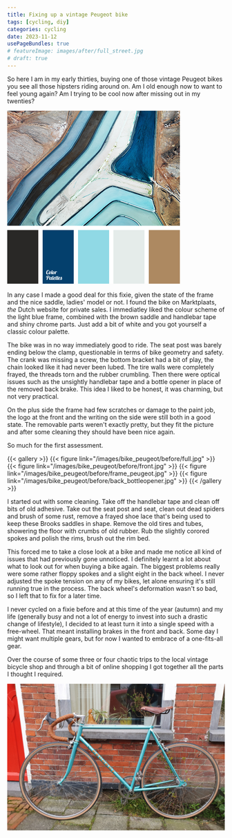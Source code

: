 ```yaml
---
title: Fixing up a vintage Peugeot bike
tags: [cycling, diy]
categories: cycling
date: 2023-11-12
usePageBundles: true
# featureImage: images/after/full_street.jpg
# draft: true
---
```


So here I am in my early thirties, buying one of those vintage Peugeot bikes you see all those hipsters riding around on. Am I old enough now to want to feel young again? Am I trying to be cool now after missing out in my twenties?

![blue, white, brown colour palette with real-life example:right](images/color-palette.png "Photo credit: colorpalettes.net")
<!-- <figure style="width: 250px" class="align-right"> -->
<!--   <img src="images/color-palette.png" alt="blue, white, brown colour palette with real-life example"> -->
<!--   <figcaption>Photo credit: <a href="https://colorpalettes.net/color-palette-2638/"><b>colorpalettes.net</b></a></figcaption> -->
<!-- </figure> -->
In any case I made a good deal for this fixie, given the state of the frame and the nice saddle, ladies' model or not. I found the bike on Marktplaats, <em>the</em> Dutch website for private sales. I immediatley liked the colour scheme of the light blue frame, combined with the brown saddle and handlebar tape and shiny chrome parts. Just add a bit of white and you got yourself a classic colour palette.

The bike was in no way immediately good to ride. The seat post was barely ending below the clamp, questionable in terms of bike geometry and safety. The crank was missing a screw, the bottom bracket had a bit of play, the chain looked like it had never been lubed. The tire walls were completely frayed, the threads torn and the rubber crumbling. Then there were optical issues such as the unsightly handlebar tape and a bottle opener in place of the removed back brake. This idea I liked to be honest, it was charming, but not very practical.

On the plus side the frame had few scratches or damage to the paint job, the logo at the front and the writing on the side were still both in a good state. The removable parts weren't exactly pretty, but they fit the picture and after some cleaning they should have been nice again.

So much for the first assessment.

{{< gallery >}}
{{< figure link="/images/bike_peugeot/before/full.jpg" >}} <!-- caption="Full" -->
{{< figure link="/images/bike_peugeot/before/front.jpg" >}} <!-- caption="Front with logo" -->
{{< figure link="/images/bike_peugeot/before/frame_peugeot.jpg" >}} <!-- caption="Writing and crank" -->
{{< figure link="/images/bike_peugeot/before/back_bottleopener.jpg" >}} <!-- caption="Nice little detail" -->
{{< /gallery >}}
<!-- {% include gallery layout="half" caption="Before: Brooks saddle and handlebar tape, frame in decent state, crank missing a screw and too much play, bottleopener" %} -->

I started out with some cleaning. Take off the handlebar tape and clean off bits of old adhesive. Take out the seat post and seat, clean out dead spiders and brush of some rust, remove a frayed shoe lace that's being used to keep these Brooks saddles in shape. Remove the old tires and tubes, showering the floor with crumbs of old rubber. Rub the slightly corored spokes and polish the rims, brush out the rim bed.

This forced me to take a close look at a bike and made me notice all kind of issues that had previously gone unnoticed. I definitely learnt a lot about what to look out for when buying a bike again. The biggest problems really were some rather floppy spokes and a slight eight in the back wheel. I never adjusted the spoke tension on any of my bikes, let alone ensuring it's still running true in the process. The back wheel's deformation wasn't so bad, so I left that to fix for a later time.

I never cycled on a fixie before and at this time of the year (autumn) and my life (generally busy and not a lot of energy to invest into such a drastic change of lifestyle), I decided to at least turn it into a single speed with a free-wheel. That meant installing brakes in the front and back. Some day I might want multiple gears, but for now I wanted to embrace of a one-fits-all gear.

Over the course of some three or four chaotic trips to the local vintage bicycle shop and through a bit of online shopping I got together all the parts I thought I required.

<!-- {% include gallery caption="Vintage Peugeot after" %} -->
<!-- {{< gallery >}} -->
<!-- {{< figure link="/images/bike_peugeot/after/full_street.jpg" >}} -->
<!-- {{< /gallery >}} -->

![](images/after/full_street.jpg)
